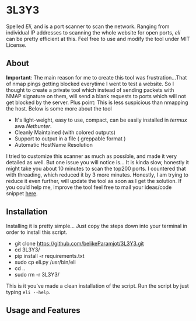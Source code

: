 # 3L3Y3

Spelled _Eli_, and is a port scanner to scan the network. Ranging from individual IP addresses to scanning the whole website for open ports, _eli_ can be pretty efficient at this. Feel free to use and modify the tool under MIT License.

## About
__Important__: The main reason for me to create this tool was frustration...That of nmap pings getting blocked everytime I went to test a website. So I thought to create a private tool which instead of sending packets with NMAP signature on them, will send a blank requests to ports which will not get blocked by the server. Plus point: This is less suspicious than nmapping the host. Below is some more about the tool

  - It's light-weight, easy to use, compact, can be easily installed in _termux_ awa _Nethunter_.
  - Cleanly Maintained (with colored outputs)
  - Support to output in a file ( greppable format )
  - Automatic HostName Resolution
  
I tried to customize this scanner as much as possible, and made it very detailed as well. But one issue you will notice is... It is kinda slow, honestly it might take you about 10 minutes to scan the top200 ports. I countered that with threading, which reduced it by 3 more minutes. Honestly, I am trying to reduce it even further, will update the tool as soon as I get the solution. If you could help me, improve the tool feel free to mail your ideas/code snippet [here](mailto:theprojax@protonmail.com). 

## Installation

Installing it is pretty simple... Just copy the steps down into your terminal in order to install this script.

- git clone https://github.com/belikeParamjot/3L3Y3.git
- cd 3L3Y3/
- pip install -r requirements.txt
- sudo cp eli.py /usr/bin/eli
- cd ..
- sudo rm -r 3L3Y3/

This is it you've made a clean installation of the script. Run the script by just typing ```eli --help```.

## Usage and Features
